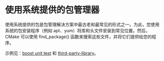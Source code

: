 # 使用系统提供的包管理器

使用系统提供的包是包管理解决方案中最古老和最常见的形式之一。为此，您使用系统的包安装程序（例如 apt、yum）将库和头文件安装到常见位置。然后，CMake 可以使用 find_package() 函数来搜索这些文件，并将它们提供给您的程序。

示例见：[boost unit test](../../05-unit-testing/boost/index) 和 [third-party-library](../../01-basic/H-third-party-library/index)。